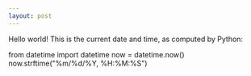 ```yaml
---
layout: post
---
```


Hello world!
This is the current date and time, as computed by Python:


<html lang="en">
      <script defer src="https://pyscript.net/alpha/pyscript.js"></script>
    <py-script>
from datetime import datetime
now = datetime.now()
now.strftime("%m/%d/%Y, %H:%M:%S")
    </py-script>
</html>